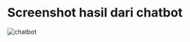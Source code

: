 <h1>Screenshot hasil dari chatbot</h1>

![chatbot](https://user-images.githubusercontent.com/71533735/210139341-838763ac-c2c0-4f89-9cc9-ed4b037f1fd4.png)
